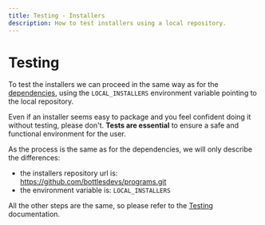```yaml
---
title: Testing - Installers
description: How to test installers using a local repository.
---
```


# Testing
To test the installers we can proceed in the same way as for the [dependencies](/dependencies/Testing),
using the `LOCAL_INSTALLERS` environment variable pointing to the local 
repository.

Even if an installer seems easy to package and you feel confident doing it 
without testing, please don't. **Tests are essential** to ensure a safe and 
functional environment for the user.

As the process is the same as for the dependencies, we will only describe the
differences:

- the installers repository url is: https://github.com/bottlesdevs/programs.git
- the environment variable is: `LOCAL_INSTALLERS`

All the other steps are the same, so please refer to the [Testing](/dependencies/Testing)
documentation.
